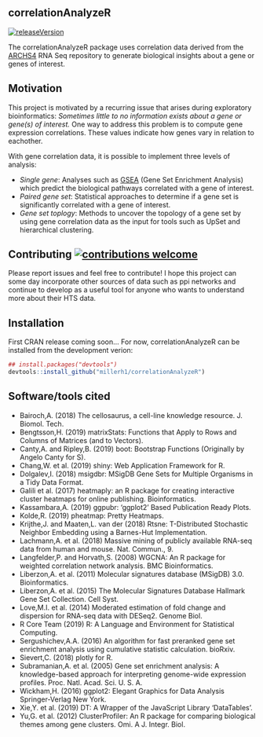 ## correlationAnalyzeR
[![releaseVersion](https://img.shields.io/badge/Version-1.0.0-blue.svg)](https://github.com/millerh1/correlationAnalyzeR)

The correlationAnalyzeR package uses correlation data derived from the [ARCHS4](https://amp.pharm.mssm.edu/archs4/index.html) RNA Seq repository to generate biological insights about a gene or genes of interest.

## Motivation
This project is motivated by a recurring issue that arises during exploratory bioinformatics: *Sometimes little to no information exists about a gene or gene(s) of interest.* 
One way to address this problem is to compute gene expression correlations. These values indicate how genes vary in relation to eachother.

With gene correlation data, it is possible to implement three levels of analysis:
- *Single gene*: Analyses such as [GSEA](http://software.broadinstitute.org/gsea/index.jsp) (Gene Set Enrichment Analysis) which predict
the biological pathways correlated with a gene of interest.
- *Paired gene set*: Statistical approaches to determine if a gene set is significantly correlated with a gene of interest.
- *Gene set toplogy*: Methods to uncover the topology of a gene set by using gene correlation data as the input for tools such as UpSet 
and hierarchical clustering. 

## Contributing [![contributions welcome](https://img.shields.io/badge/contributions-welcome-brightgreen.svg?style=flat)](https://github.com/millerh1/correlationAnalyzeR/issues)
Please report issues and feel free to contribute! I hope this project can some day incorporate other sources of data such as ppi networks
and continue to develop as a useful tool for anyone who wants to understand more about their HTS data.

## Installation

First CRAN release coming soon... For now, correlationAnalyzeR can be installed from the development verion:

``` r
## install.packages("devtools")
devtools::install_github("millerh1/correlationAnalyzeR")
```

## Software/tools cited

- Bairoch,A. (2018) The cellosaurus, a cell-line knowledge resource. J. Biomol. Tech.
- Bengtsson,H. (2019) matrixStats: Functions that Apply to Rows and Columns of Matrices (and to Vectors).
- Canty,A. and Ripley,B. (2019) boot: Bootstrap Functions (Originally by Angelo Canty for S).
- Chang,W. et al. (2019) shiny: Web Application Framework for R.
- Dolgalev,I. (2018) msigdbr: MSigDB Gene Sets for Multiple Organisms in a Tidy Data Format.
- Galili et al. (2017) heatmaply: an R package for creating interactive cluster heatmaps for online publishing. Bioinformatics.
- Kassambara,A. (2019) ggpubr: ‘ggplot2’ Based Publication Ready Plots.
- Kolde,R. (2019) pheatmap: Pretty Heatmaps.
- Krijthe,J. and Maaten,L. van der (2018) Rtsne: T-Distributed Stochastic Neighbor Embedding using a Barnes-Hut Implementation.
- Lachmann,A. et al. (2018) Massive mining of publicly available RNA-seq data from human and mouse. Nat. Commun., 9.
- Langfelder,P. and Horvath,S. (2008) WGCNA: An R package for weighted correlation network analysis. BMC Bioinformatics.
- Liberzon,A. et al. (2011) Molecular signatures database (MSigDB) 3.0. Bioinformatics.
- Liberzon,A. et al. (2015) The Molecular Signatures Database Hallmark Gene Set Collection. Cell Syst.
- Love,M.I. et al. (2014) Moderated estimation of fold change and dispersion for RNA-seq data with DESeq2. Genome Biol.
- R Core Team (2019) R: A Language and Environment for Statistical Computing.
- Sergushichev,A.A. (2016) An algorithm for fast preranked gene set enrichment analysis using cumulative statistic calculation. bioRxiv.
- Sievert,C. (2018) plotly for R.
- Subramanian,A. et al. (2005) Gene set enrichment analysis: A knowledge-based approach for interpreting genome-wide expression profiles. Proc. Natl. Acad. Sci. U. S. A.
- Wickham,H. (2016) ggplot2: Elegant Graphics for Data Analysis Springer-Verlag New York.
- Xie,Y. et al. (2019) DT: A Wrapper of the JavaScript Library ‘DataTables’.
- Yu,G. et al. (2012) ClusterProfiler: An R package for comparing biological themes among gene clusters. Omi. A J. Integr. Biol.





